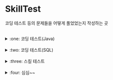 # SkillTest
코딩 테스트 등의 문제들을 어떻게 풀었었는지 작성하는 곳

<br>

<details>
<summary>:one: 코딩 테스트(Java)</summary>
<div markdown="1">       

- [숫자 문자열과 영단어](https://github.com/Runu09/SkillTest/blob/main/programmers/Test1.java)

- [나이 출력](https://github.com/Runu09/SkillTest/blob/main/programmers/Test2.java)

- [각도기](https://github.com/Runu09/SkillTest/blob/main/programmers/Test3.java)

- [백준 10807번 (개수 세기)](https://github.com/Runu09/SkillTest/blob/main/Baekjoon/Test_1.java)

- [백준 2506번 (점수계산)](https://github.com/Runu09/SkillTest/blob/main/Baekjoon/Test_2.java)

- [백준 2566번 (최댓값)](https://github.com/Runu09/SkillTest/blob/main/Baekjoon/Test_3.java)

- [백준 10818번 (최소, 최대)](https://github.com/Runu09/SkillTest/blob/main/Baekjoon/Test_4.java)

</div>
</details>

<br>

<details>
<summary>:two: 코딩 테스트(SQL)</summary>
<div markdown="1">       
  
- [조건별로 분류하여 주문상태 출력하기(Oracle)](https://github.com/Runu09/SkillTest/blob/main/programmers/TestSQL1.sql)

- [서울에 위치한 식당 목록 출력하기(MYSQL)](https://github.com/Runu09/SkillTest/blob/main/programmers/TestSQL2.sql)

- [오랜 기간 보호한 동물(2)(Oracle)](https://github.com/Runu09/SkillTest/blob/main/programmers/TestSQL3.sql)

- [주문량이 많은 아이스크림들 조회하기(Oracle)](https://github.com/Runu09/SkillTest/blob/main/programmers/TestSQL4.sql)

- [있었는데요 없었습니다(Oracle)](https://github.com/Runu09/SkillTest/blob/main/programmers/TestSQL5.sql)

- [보호소에서 중성화한 동물(Oracle)](https://github.com/Runu09/SkillTest/blob/main/programmers/TestSQL6.sql)

- [오랜 기간 보호한 동물(1)(Oracle)](https://github.com/Runu09/SkillTest/blob/main/programmers/TestSQL7.sql)

- [취소되지 않은 진료 예약 조회하기(Oracle)](https://github.com/Runu09/SkillTest/blob/main/programmers/TestSQL8.sql)

- [오프라인/온라인 판매 데이터 통합하기(Oracle)](https://github.com/Runu09/SkillTest/blob/main/programmers/TestSQL9.sql)

- [카테고리 별 상품 개수 구하기(Oracle)](https://github.com/Runu09/SkillTest/blob/main/programmers/TestSQL10.sql)

- [재구매가 일어난 상품과 회원 리스트 구하기(Oracle)](https://github.com/Runu09/SkillTest/blob/main/programmers/TestSQL11.sql)

- [입양 시각 구하기(1)(Oracle, MYSQL)](https://github.com/Runu09/SkillTest/blob/main/programmers/TestSQL12.sql)

</div>
</details>

<br>

<details>
<summary>:three: 스킬 테스트</summary>
<div markdown="1">       

- [자연수 뒤집어 배열로 만들기](https://github.com/Runu09/SkillTest/blob/main/programmers/Skill1.java)

- [가장 큰 수](https://github.com/Runu09/SkillTest/blob/main/programmers/Skill2.java)

</div>
</details>

<br>

<details>
<summary>:four: 심심~~</summary>
<div markdown="1">       

- [거스름돈 구하기](https://github.com/Runu09/SkillTest/blob/main/Runu/Runu1.java)

- [두 수 사이의 숫자들의 합 계산](https://github.com/Runu09/SkillTest/blob/main/Runu/Runu2.java)

- [입력 받은 문자에서 소문자 ‘a’의 개수 구하기](https://github.com/Runu09/SkillTest/blob/main/Runu/Runu3.java)

- [배우 이름으로 영화 찾기](https://github.com/Runu09/SkillTest/blob/main/Runu/Runu4.java)

- [정수 입력](https://github.com/Runu09/SkillTest/blob/main/Runu/Runu5.java)
  
- [빵 만들기](https://github.com/Runu09/SkillTest/blob/main/Runu/Runu6.java)

</div>
</details>

